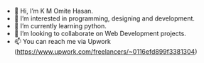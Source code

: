 - 👋 Hi, I’m K M Omite Hasan.
- 👀 I’m interested in programming, designing and development.
- 🌱 I’m currently learning python.
- 💞️ I’m looking to collaborate on Web Development projects.
- 📫 You can reach me via Upwork (https://www.upwork.com/freelancers/~0116efd899f3381304)

<!---
KMOmiteHasan/KMOmiteHasan is a ✨ special ✨ repository because its `README.md` (this file) appears on your GitHub profile.
You can click the Preview link to take a look at your changes.
--->
